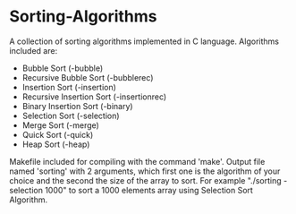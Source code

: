 # Sorting-Algorithms #

A collection of sorting algorithms implemented in C language. Algorithms included are:

* Bubble Sort (-bubble)
* Recursive Bubble Sort (-bubblerec)
* Insertion Sort (-insertion)
* Recursive Insertion Sort (-insertionrec)
* Binary Insertion Sort (-binary)
* Selection Sort (-selection)
* Merge Sort (-merge)
* Quick Sort (-quick)
* Heap Sort (-heap)


Makefile included for compiling with the command 'make'. Output file named 'sorting' with 2 arguments, which first one is the algorithm of your choice and the second the size of the array to sort. For example "./sorting -selection 1000" to sort a 1000 elements array using Selection Sort Algorithm.
